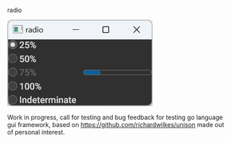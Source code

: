 radio

![demo](demo.png)

Work in progress, call for testing and bug feedback for testing go language gui framework, based on https://github.com/richardwilkes/unison
 made out of personal interest.

